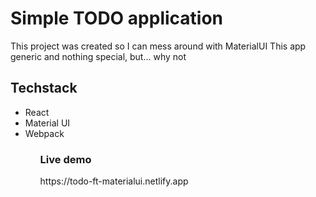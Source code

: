 # Simple TODO application

This project was created so I can mess around with MaterialUI
This app generic and nothing special, but... why not

## Techstack
<ul>
<li> React </li>
<li>Material UI</li>
<li>Webpack</li>
<ul>
<h3>Live demo</h3>
  https://todo-ft-materialui.netlify.app
